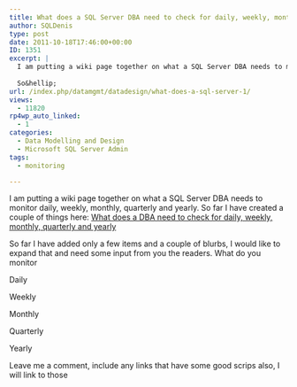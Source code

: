 ```yaml
---
title: What does a SQL Server DBA need to check for daily, weekly, monthly, quarterly and yearly?
author: SQLDenis
type: post
date: 2011-10-18T17:46:00+00:00
ID: 1351
excerpt: |
  I am putting a wiki page together on what a SQL Server DBA needs to monitor daily, weekly, monthly, quarterly and yearly. So far I have created a couple of things here: What does a DBA need to check for daily, weekly, monthly, quarterly and yearly
  
  So&hellip;
url: /index.php/datamgmt/datadesign/what-does-a-sql-server-1/
views:
  - 11820
rp4wp_auto_linked:
  - 1
categories:
  - Data Modelling and Design
  - Microsoft SQL Server Admin
tags:
  - monitoring

---
```

I am putting a wiki page together on what a SQL Server DBA needs to monitor daily, weekly, monthly, quarterly and yearly. So far I have created a couple of things here: [What does a DBA need to check for daily, weekly, monthly, quarterly and yearly][1]

So far I have added only a few items and a couple of blurbs, I would like to expand that and need some input from you the readers. What do you monitor

Daily
  
Weekly
  
Monthly
  
Quarterly
  
Yearly

Leave me a comment, include any links that have some good scrips also, I will link to those

 [1]: http://wiki.lessthandot.com/index.php/What_does_a_DBA_need_to_check_for_daily%2C_weekly%2C_monthly%2C_quarterly_and_yearly